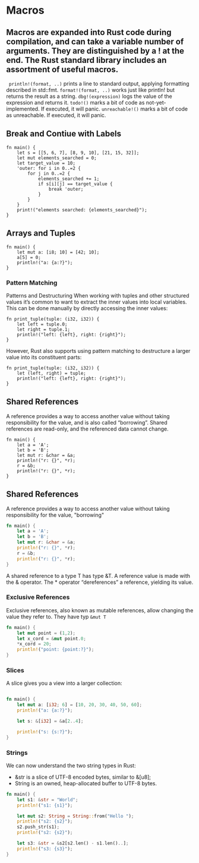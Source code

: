 # Macros
## Macros are expanded into Rust code during compilation, and can take a variable number of arguments. They are distinguished by a ! at the end. The Rust standard library includes an assortment of useful macros.

``` println!(format, ..)``` prints a line to standard output, applying formatting described in std::fmt.
```format!(format, ..)``` works just like println! but returns the result as a string.
```dbg!(expression)``` logs the value of the expression and returns it.
```todo!()``` marks a bit of code as not-yet-implemented. If executed, it will panic.
```unreachable!()``` marks a bit of code as unreachable. If executed, it will panic.

## Break and Contiue with Labels
```
fn main() {
    let s = [[5, 6, 7], [8, 9, 10], [21, 15, 32]];
    let mut elements_searched = 0;
    let target_value = 10;
    'outer: for i in 0..=2 {
        for j in 0..=2 {
            elements_searched += 1;
            if s[i][j] == target_value {
                break 'outer;
            }
        }
    }
    print!("elements searched: {elements_searched}");
}
```


## Arrays and Tuples
```
fn main() {
    let mut a: [i8; 10] = [42; 10];
    a[5] = 0;
    println!("a: {a:?}");
}
```

### Pattern Matching
Patterns and Destructuring
When working with tuples and other structured values it’s common to want to extract the inner values into local variables. This can be done manually by directly accessing the inner values:

```
fn print_tuple(tuple: (i32, i32)) {
    let left = tuple.0;
    let right = tuple.1;
    println!("left: {left}, right: {right}");
}
```

However, Rust also supports using pattern matching to destructure a larger value into its constituent parts:
```
fn print_tuple(tuple: (i32, i32)) {
    let (left, right) = tuple;
    println!("left: {left}, right: {right}");
}
```


## Shared References
A reference provides a way to access another value without taking responsibility for the value, and is also called “borrowing”. Shared references are read-only, and the referenced data cannot change.

```
fn main() {
    let a = 'A';
    let b = 'B';
    let mut r: &char = &a;
    println!("r: {}", *r);
    r = &b;
    println!("r: {}", *r);
}
```


## Shared References
A reference provides a way to access another value without taking responsibility for the value,
"borrowing"

```rust
fn main() {
    let a = 'A';
    let b = 'B';
    let mut r: &char = &a;
    println!("r: {}", *r);
    r = &b;
    println!("r: {}", *r);
}
```
A shared reference to a type T has type &T. A reference value is made with the & operator. The * operator “dereferences” a reference, yielding its value.

### Exclusive References
Exclusive references, also known as mutable references, allow changing the value they refer to. They have typ `&mut T`
```rust
fn main() {
    let mut point = (1,2);
    let x_cord = &mut point.0;
    *x_cord = 20;
    println!("point: {point:?}");
}
```


### Slices
A slice gives you a view into a larger collection:
```rust

fn main() {
    let mut a: [i32; 6] = [10, 20, 30, 40, 50, 60];
    println!("a: {a:?}");

    let s: &[i32] = &a[2..4];

    println!("s: {s:?}");
}
```


### Strings
We can now understand the two string types in Rust:
- &str is a slice of UTF-8 encoded bytes, similar to &[u8];
- String is an owned, heap-allocated buffer to UTF-8 bytes.
```rust
fn main() {
    let s1: &str = "World";
    println!("s1: {s1}");

    let mut s2: String = String::from("Hello ");
    println!("s2: {s2}");
    s2.push_str(s1);
    println!("s2: {s2}");

    let s3: &str = &s2[s2.len() - s1.len()..];
    println!("s3: {s3}");
}
```